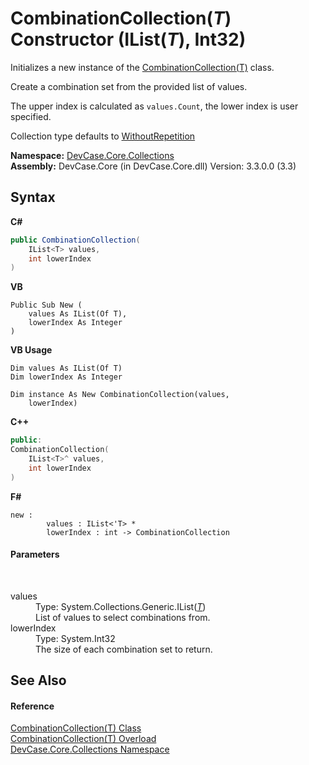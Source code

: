 # CombinationCollection(*T*) Constructor (IList(*T*), Int32)
 

Initializes a new instance of the <a href="T_DevCase_Core_Collections_CombinationCollection_1">CombinationCollection(T)</a> class. 

 Create a combination set from the provided list of values. 

 The upper index is calculated as `values.Count`, the lower index is user specified. 

 Collection type defaults to <a href="T_DevCase_Core_Collections_MetaCollectionType">WithoutRepetition</a>

**Namespace:**&nbsp;<a href="N_DevCase_Core_Collections">DevCase.Core.Collections</a><br />**Assembly:**&nbsp;DevCase.Core (in DevCase.Core.dll) Version: 3.3.0.0 (3.3)

## Syntax

**C#**<br />
``` C#
public CombinationCollection(
	IList<T> values,
	int lowerIndex
)
```

**VB**<br />
``` VB
Public Sub New ( 
	values As IList(Of T),
	lowerIndex As Integer
)
```

**VB Usage**<br />
``` VB Usage
Dim values As IList(Of T)
Dim lowerIndex As Integer

Dim instance As New CombinationCollection(values, 
	lowerIndex)
```

**C++**<br />
``` C++
public:
CombinationCollection(
	IList<T>^ values, 
	int lowerIndex
)
```

**F#**<br />
``` F#
new : 
        values : IList<'T> * 
        lowerIndex : int -> CombinationCollection
```


#### Parameters
&nbsp;<dl><dt>values</dt><dd>Type: System.Collections.Generic.IList(<a href="T_DevCase_Core_Collections_CombinationCollection_1">*T*</a>)<br />List of values to select combinations from.</dd><dt>lowerIndex</dt><dd>Type: System.Int32<br />The size of each combination set to return.</dd></dl>

## See Also


#### Reference
<a href="T_DevCase_Core_Collections_CombinationCollection_1">CombinationCollection(T) Class</a><br /><a href="Overload_DevCase_Core_Collections_CombinationCollection_1__ctor">CombinationCollection(T) Overload</a><br /><a href="N_DevCase_Core_Collections">DevCase.Core.Collections Namespace</a><br />